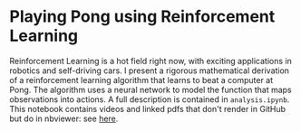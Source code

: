 # Playing Pong using Reinforcement Learning

Reinforcement Learning is a hot field right now, with exciting applications in robotics and self-driving cars. I present a rigorous mathematical derivation of a reinforcement learning algorithm that learns to beat a computer at Pong. 
The algorithm uses a neural network to model the function that maps observations into actions. 
A full description is contained in `analysis.ipynb`. 
This notebook contains videos and linked pdfs that don't render in GitHub but do in nbviewer: see [here](http://nbviewer.jupyter.org/github/petermchale/pong_RL/blob/master/analysis.ipynb).
